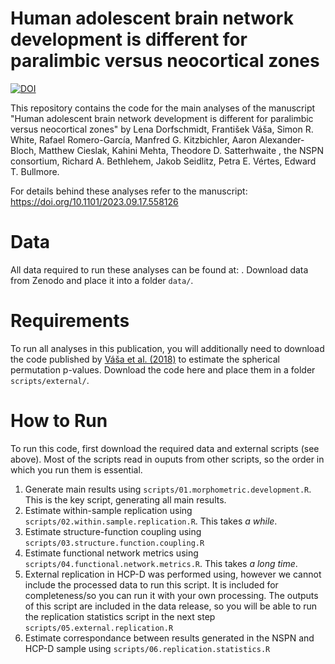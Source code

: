 # Human adolescent brain network development is different for paralimbic versus neocortical zones

[![DOI](https://zenodo.org/badge/800231232.svg)](https://zenodo.org/doi/10.5281/zenodo.12735272)

This repository contains the code for the main analyses of the manuscript "Human adolescent brain network development is different for paralimbic versus neocortical zones" by Lena Dorfschmidt, František Váša, Simon R. White, Rafael Romero-García, Manfred G. Kitzbichler, Aaron Alexander-Bloch, Matthew Cieslak, Kahini Mehta, Theodore D. Satterhwaite , the NSPN consortium, Richard A. Bethlehem, Jakob Seidlitz, Petra E. Vértes, Edward T. Bullmore. 

For details behind these analyses refer to the manuscript: https://doi.org/10.1101/2023.09.17.558126

# Data
All data required to run these analyses can be found at: . Download data from Zenodo and place it into a folder `data/`.

# Requirements
To run all analyses in this publication, you will additionally need to download the code published by [Váša et al. (2018)](https://github.com/frantisekvasa/rotate_parcellation) to estimate the spherical permutation p-values. Download the code here and place them in a folder `scripts/external/`.

# How to Run
To run this code, first download the required data and external scripts (see above). Most of the scripts read in ouputs from other scripts, so the order in which you run them is essential.

1. Generate main results using `scripts/01.morphometric.development.R`. This is the key script, generating all main results.
2. Estimate within-sample replication using `scripts/02.within.sample.replication.R`. This takes *a while*.
3. Estimate structure-function coupling using `scripts/03.structure.function.coupling.R`
4. Estimate functional network metrics using `scripts/04.functional.network.metrics.R`. This takes *a long time*.
5. External replication in HCP-D was performed using, however we cannot include the processed data to run this script. It is included for completeness/so you can run it with your own processing. The outputs of this script are included in the data release, so you will be able to run the replication statistics script in the next step `scripts/05.external.replication.R`
6. Estimate correspondance between results generated in the NSPN and HCP-D sample using `scripts/06.replication.statistics.R`
   






